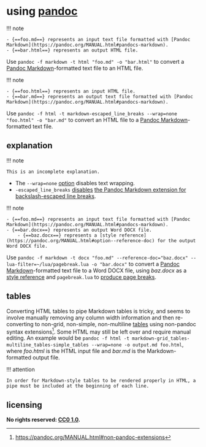 # using [pandoc]

!!! note
    
    - {==foo.md==} represents an input text file formatted with [Pandoc Markdown](https://pandoc.org/MANUAL.html#pandocs-markdown).
    - {==bar.html==} represents an output HTML file.

Use `pandoc -f markdown -t html "foo.md" -o "bar.html"` to convert a [Pandoc Markdown](https://pandoc.org/MANUAL.html#pandocs-markdown)-formatted text file to an HTML file.

!!! note
    
    - {==foo.html==} represents an input HTML file.
    - {==bar.md==} represents an output text file formatted with [Pandoc Markdown](https://pandoc.org/MANUAL.html#pandocs-markdown).

Use `pandoc -f html -t markdown-escaped_line_breaks --wrap=none "foo.html" -o "bar.md"` to convert an HTML file to a [Pandoc Markdown](https://pandoc.org/MANUAL.html#pandocs-markdown)-formatted text file.

## explanation

!!! note
    
    This is an incomplete explanation.

- The `--wrap=none` [option](https://pandoc.org/MANUAL.html#option--wrap) disables text wrapping.
- `-escaped_line_breaks` [disables](https://pandoc.org/MANUAL.html#extensions) [the Pandoc Markdown extension for backslash-escaped line breaks](https://pandoc.org/MANUAL.html#paragraphs).

!!! note
    
    - {==foo.md==} represents an input text file formatted with [Pandoc Markdown](https://pandoc.org/MANUAL.html#pandocs-markdown).
    - {==bar.docx==} represents an output Word DOCX file.
        - {==baz.docx==} represents a [style reference](https://pandoc.org/MANUAL.html#option--reference-doc) for the output Word DOCX file.

Use `pandoc -f markdown -t docx "foo.md" --reference-doc="baz.docx" --lua-filter=~/lua/pagebreak.lua -o "bar.docx"` to convert a [Pandoc Markdown](https://pandoc.org/MANUAL.html#pandocs-markdown)-formatted text file to a Word DOCX file, using *baz.docx* as a [style reference](https://pandoc.org/MANUAL.html#option--reference-doc) and `pagebreak.lua` to [produce page breaks](ipbkMkd.md#pandoc-filters-and-latex).

## tables
Converting HTML tables to pipe Markdown tables is tricky, and seems to involve manually removing any column width information and then re-converting to non-grid, non-simple, non-multiline [tables](https://pandoc.org/MANUAL.html#tables) using non-pandoc syntax extensions[^uspndoc1]. Some HTML may still be left over and require manual editing. An example would be `pandoc -f html -t markdown-grid_tables-multiline_tables-simple_tables --wrap=none -o output.md foo.html`, where *foo.html* is the HTML input file and *bar.md* is the Markdown-formatted output file.

!!! attention
    
    In order for Markdown-style tables to be rendered properly in HTML, a pipe must be included at the beginning of each line.

## licensing
**No rights reserved: [CC0 1.0](https://creativecommons.org/publicdomain/zero/1.0/).**

[pandoc]: http://pandoc.org/
[^uspndoc1]: https://pandoc.org/MANUAL.html#non-pandoc-extensions
